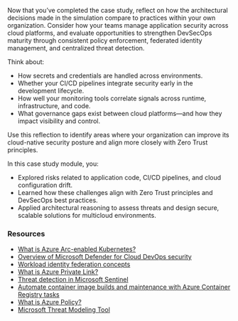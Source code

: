 
Now that you’ve completed the case study, reflect on how the architectural decisions made in the simulation compare to practices within your own organization. Consider how your teams manage application security across cloud platforms, and evaluate opportunities to strengthen DevSecOps maturity through consistent policy enforcement, federated identity management, and centralized threat detection.

Think about:

- How secrets and credentials are handled across environments.
- Whether your CI/CD pipelines integrate security early in the development lifecycle.
- How well your monitoring tools correlate signals across runtime, infrastructure, and code.
- What governance gaps exist between cloud platforms—and how they impact visibility and control.

Use this reflection to identify areas where your organization can improve its cloud-native security posture and align more closely with Zero Trust principles.

In this case study module, you:

- Explored risks related to application code, CI/CD pipelines, and cloud configuration drift.
- Learned how these challenges align with Zero Trust principles and DevSecOps best practices.
- Applied architectural reasoning to assess threats and design secure, scalable solutions for multicloud environments.

### Resources

- [What is Azure Arc-enabled Kubernetes?](/azure/azure-arc/kubernetes/overview)
- [Overview of Microsoft Defender for Cloud DevOps security](/azure/defender-for-cloud/defender-for-devops-introduction)
- [Workload identity federation concepts](/entra/workload-id/workload-identity-federation)
- [What is Azure Private Link?](/azure/private-link/private-link-overview)
- [Threat detection in Microsoft Sentinel](/azure/sentinel/threat-detection)
- [Automate container image builds and maintenance with Azure Container Registry tasks](/azure/container-registry/container-registry-tasks-overview)
- [What is Azure Policy?](/azure/governance/policy/overview)
- [Microsoft Threat Modeling Tool](azure/security/develop/threat-modeling-tool)
